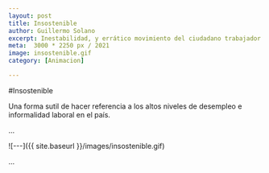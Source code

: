 ```yaml
---
layout: post
title: Insostenible
author: Guillermo Solano
excerpt: Inestabilidad, y errático movimiento del ciudadano trabajador.
meta:  3000 * 2250 px / 2021
image: insostenible.gif
category: [Animacion]

---
```


#Insostenible

Una forma sutil de hacer referencia a los altos niveles de desempleo e informalidad laboral en el país.

…

![---]({{ site.baseurl }}/images/insostenible.gif)

…
